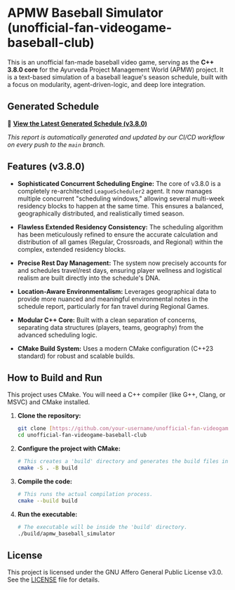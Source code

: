 # APMW Baseball Simulator (unofficial-fan-videogame-baseball-club)

This is an unofficial fan-made baseball video game, serving as the **C++ 3.8.0 core** for the Ayurveda Project Management World (APMW) project. It is a text-based simulation of a baseball league's season schedule, built with a focus on modularity, agent-driven-logic, and deep lore integration.

## Generated Schedule

📄 [**View the Latest Generated Schedule (v3.8.0)**](schedule_report_v3.8.md)

*This report is automatically generated and updated by our CI/CD workflow on every push to the `main` branch.*

## Features (v3.8.0)

* **Sophisticated Concurrent Scheduling Engine:** The core of v3.8.0 is a completely re-architected `LeagueScheduler2` agent. It now manages multiple concurrent "scheduling windows," allowing several multi-week residency blocks to happen at the same time. This ensures a balanced, geographically distributed, and realistically timed season.

* **Flawless Extended Residency Consistency:** The scheduling algorithm has been meticulously refined to ensure the accurate calculation and distribution of all games (Regular, Crossroads, and Regional) within the complex, extended residency blocks.

* **Precise Rest Day Management:** The system now precisely accounts for and schedules travel/rest days, ensuring player wellness and logistical realism are built directly into the schedule's DNA.

* **Location-Aware Environmentalism:** Leverages geographical data to provide more nuanced and meaningful environmental notes in the schedule report, particularly for fan travel during Regional Games.

* **Modular C++ Core:** Built with a clean separation of concerns, separating data structures (players, teams, geography) from the advanced scheduling logic.

* **CMake Build System:** Uses a modern CMake configuration (C++23 standard) for robust and scalable builds.

## How to Build and Run

This project uses CMake. You will need a C++ compiler (like G++, Clang, or MSVC) and CMake installed.

1.  **Clone the repository:**
    ```bash
    git clone [https://github.com/your-username/unofficial-fan-videogame-baseball-club.git](https://github.com/your-username/unofficial-fan-videogame-baseball-club.git)
    cd unofficial-fan-videogame-baseball-club
    ```

2.  **Configure the project with CMake:**
    ```bash
    # This creates a 'build' directory and generates the build files inside it.
    cmake -S . -B build
    ```

3.  **Compile the code:**
    ```bash
    # This runs the actual compilation process.
    cmake --build build
    ```

4.  **Run the executable:**
    ```bash
    # The executable will be inside the 'build' directory.
    ./build/apmw_baseball_simulator
    ```

## License

This project is licensed under the GNU Affero General Public License v3.0. See the [LICENSE](LICENSE) file for details.
